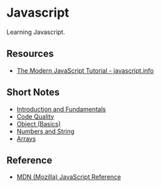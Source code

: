 # Javascript
Learning Javascript.

## Resources
- [The Modern JavaScript Tutorial - javascript.info](https://javascript.info/)

## Short Notes
- [Introduction and Fundamentals](/Fundamentals.md)
- [Code Quality](https://github.com/abhishekarya1/javascript/blob/master/Code%20Quality.md)
- [Object (Basics)](https://github.com/abhishekarya1/javascript/blob/master/Objects%20(Basics).md)
- [Numbers and String](https://github.com/abhishekarya1/javascript/blob/master/Numbers%20and%20Strings.md)
- [Arrays](/Arrays.md)

## Reference
- [MDN (Mozilla) JavaScript Reference](https://developer.mozilla.org/en-US/docs/Web/JavaScript)
